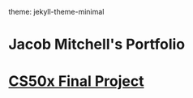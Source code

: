 theme: jekyll-theme-minimal
# Jacob Mitchell's Portfolio

# [CS50x Final Project](https://github.com/j-m-github/CS50x-final-project)
